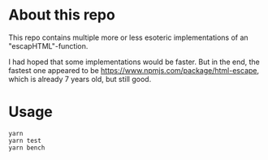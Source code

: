 # About this repo

This repo contains multiple more or less esoteric implementations of an "escapHTML"-function.

I had hoped that some implementations would be faster. But in the end, the fastest one appeared to be
https://www.npmjs.com/package/html-escape, which is already 7 years old, but still good.


# Usage

```
yarn 
yarn test
yarn bench
```

